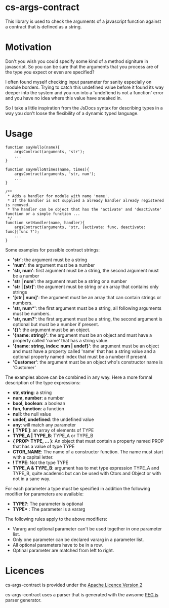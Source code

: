 cs-args-contract
================

This library is used to check the arguments of a javascript function against a contract that is defined as a string.

# Motivation #

Don't you wish you could specify some kind of a method signiture in javascript. So you can be sure that the arguments
that you process are of the type you expect or even are specified?

I often found myself checking input parameter for sanity especially on module borders. Trying to catch this undefined
value before it found its way deeper into the system and you run into a 'undefiend is not a function' error and you
have no idea where this value have sneaked in.

So I take a little inspiration from the JsDocs syntax for describing types in a way you don't loose the flexibility of
a dynamic typed language.

# Usage #

    function sayHello(name){
        argsContract(arguments, 'str');
        ...
    }

    function sayHelloNTimes(name, times){
        argsContract(arguments, 'str, num');
        ...
    }

    /**
     * Adds a handler for module with name 'name'.
     * If the handler is not supplied a already handler already registered is removed.
     * The handler can be object that has the 'activate' and 'deactivate' function or a simple function ...
     */
    function setHandler(name, handler){
        argsContract(arguments, 'str, {activate: func, deactivate: func}|func ?');
        ...
    }

Some examples for possible contract strings:

+ __'str'__: the argument must be a string
+ __'num'__: the argument must be a number
+ __'str, num'__: first argument must be a string, the second argument must be a number
+ __'str | num'__: the argument must be a string or a number
+ __'str | \[str\]'__: the argument must be string or an array that contains only strings
+ __'\[str | num\]'__: the argument must be an array that can contain strings or numbers.
+ __'str, num*'__: the first argument must be a string, all following arguments must be numbers.
+ __'str, num?'__: the first argument must be a string, the second argument is optional but must be a number if present.
+ __'{}'__: the argument must be an object.
+ __'{name: string}'__: the argument must be an object and must have a property called 'name' that has a string value.
+ __'{name: string, index: num | undef}'__: the argument must be an object and must have a property called 'name' that
 has a string value and a optional property named index that must be a number if present.
+ __'Customer'__: the argument must be an object who's constructor name is 'Customer'

The examples above can be combined in any way.
Here a more formal description of the type expressions:

+ __str, string__: a string
+ __num, number__: a number
+ __bool, boolean__: a boolean
+ __fun, function__: a function
+ __null__: the null value
+ __undef, undefined__: the undefined value
+ __any__: will match any parameter
+ __\[ TYPE \]__: an array of elements of TYPE
+ **TYPE\_A | TYPE\_B**: TYPE\_A or TYPE\_B
+ __{ PROP: TYPE, ... }__: An object that must contain a property named PROP that has a value of type TYPE
+ **CTOR_NAME**: The name of a constructor function. The name must start with a capital letter.
+ **! TYPE**: Not the type TYPE
+ **TYPE\_A & TYPE\_B**: argument has to met type expression TYPE\_A and TYPE\_B,
quite academic but can be used with Ctors and Object or with not in a sane way.

For each parameter a type must be specified in addition the following modifier for parameters are available:
+ **TYPE\?**: The parameter is optional
+ **TYPE\*** : The parameter is a vararg

The following rules apply to the above modifiers:
+ Vararg and optional parameter can't be used together in one parameter list.
+ Only one parameter can be declared vararg in a parameter list.
+ All optional parameters have to be in a row.
+ Optinal parameter are matched from left to right.



# Licences #
cs-args-contract is provided under the [Apache Licence Version 2](https://github.com/okrammer/cs-args-contract/blob/master/LICENSE.txt)

cs-args-contract uses a parser that is generated with the awsome [PEG.js](http://pegjs.majda.cz/) parser generator.
